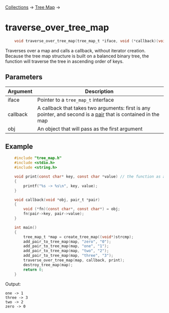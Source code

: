 [Collections](../collections.md) &rarr; [Tree Map](tree_map.md) &rarr;

# traverse_over_tree_map

```c
    void traverse_over_tree_map(tree_map_t *iface, void (*callback)(void*, pair_t*), void* obj);
```

Traverses over a map and calls a callback, without iterator creation.\
Because the tree map structure is built on a balanced binary tree, the function will traverse the tree in ascending order of keys.

## Parameters

Argument|Description
--------|-----------
iface|Pointer to a `tree_map_t` interface
callback|A callback that takes two arguments: first is any pointer, and second is a [pair](../map/pair.md) that is contained in the map
obj|An object that will pass as the first argument

## Example

```c
    #include "tree_map.h"
    #include <stdio.h>
    #include <string.h>

    void print(const char* key, const char *value) // the function as an object
    {
        printf("%s -> %s\n", key, value);
    }

    void callback(void *obj, pair_t *pair)
    {
        void (*fn)(const char*, const char*) = obj;
        fn(pair->key, pair->value);
    }

    int main()
    {
        tree_map_t *map = create_tree_map((void*)strcmp);
        add_pair_to_tree_map(map, "zero", "0");
        add_pair_to_tree_map(map, "one", "1");
        add_pair_to_tree_map(map, "two", "2");
        add_pair_to_tree_map(map, "three", "3");
        traverse_over_tree_map(map, callback, print);
        destroy_tree_map(map);
        return 0;
    }
```

Output:

    one -> 1
    three -> 3
    two -> 2
    zero -> 0
